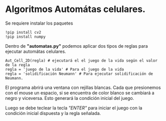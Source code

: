 # Algoritmos Automátas celulares.

Se requiere instalar los paquetes

```{python}
!pip install cv2
!pip install numpy
```

Dentro de **"automatas.py"** podemos aplicar dos tipos de reglas para ejecutar automátas celulares.

```{python}
Aut_Cell_2D(regla) # ejecutará el el juego de la vida según el valor de la regla
regla = 'juego de la vida' # Para el juego de la vida
regla = 'solidificación Neumann' # Para ejecutar solidificación de Neumann.
```

El programa abrirá una ventana con rejillas blancas. Cada que presionemos con el mouse un espacio, si se encuentra de color blanco se cambiará a negro y viceversa. Esto generará la condición inicial del juego.

Luego se debe teclear la tecla *"ENTER"* para iniciar el juego con la condición inicial dispuesta y la regla señalada.

